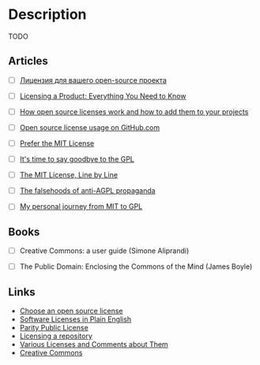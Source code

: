 # Description

TODO


## Articles

- [ ] [Лицензия для вашего open-source проекта](https://habr.com/ru/post/243091/)
- [ ] [Licensing a Product: Everything You Need to Know](https://www.upcounsel.com/licensing-a-product)
- [ ] [How open source licenses work and how to add them to your projects](https://www.freecodecamp.org/news/how-open-source-licenses-work-and-how-to-add-them-to-your-projects-34310c3cf94/)
- [ ] [Open source license usage on GitHub.com](https://github.blog/2015-03-09-open-source-license-usage-on-github-com/)
- [ ] [Prefer the MIT License](https://www.juxt.pro/blog/prefer-mit)
- [ ] [It's time to say goodbye to the GPL](https://martin.kleppmann.com/2021/04/14/goodbye-gpl.html)
- [ ] [The MIT License, Line by Line](https://writing.kemitchell.com/2016/09/21/MIT-License-Line-by-Line.html)
- [ ] [The falsehoods of anti-AGPL propaganda](https://drewdevault.com/2020/07/27/Anti-AGPL-propaganda.html)
- [ ] [My personal journey from MIT to GPL](https://drewdevault.com/2019/06/13/My-journey-from-MIT-to-GPL.html)


## Books

- [ ] Creative Commons: a user guide (Simone Aliprandi)
- [ ] The Public Domain: Enclosing the Commons of the Mind (James Boyle)


## Links

- [Choose an open source license](https://choosealicense.com/)
- [Software Licenses in Plain English](https://tldrlegal.com/)
- [Parity Public License](https://paritylicense.com/)
- [Licensing a repository](https://docs.github.com/en/repositories/managing-your-repositorys-settings-and-features/customizing-your-repository/licensing-a-repository)
- [Various Licenses and Comments about Them](https://www.gnu.org/licenses/license-list.en.html)
- [Creative Commons](https://creativecommons.org/)
